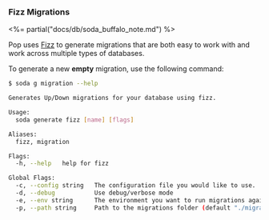 ### Fizz Migrations

<%= partial("docs/db/soda_buffalo_note.md") %>

Pop uses [Fizz](https://github.com/gobuffalo/fizz/blob/master/README.md) to generate migrations that are both easy to work with and work across multiple types of databases.

To generate a new **empty** migration, use the following command:

```bash
$ soda g migration --help

Generates Up/Down migrations for your database using fizz.

Usage:
  soda generate fizz [name] [flags]

Aliases:
  fizz, migration

Flags:
  -h, --help   help for fizz

Global Flags:
  -c, --config string   The configuration file you would like to use.
  -d, --debug           Use debug/verbose mode
  -e, --env string      The environment you want to run migrations against. Will use $GO_ENV if set. (default "development")
  -p, --path string     Path to the migrations folder (default "./migrations")
```

